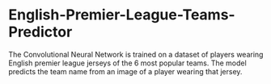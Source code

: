 # English-Premier-League-Teams-Predictor
The Convolutional Neural Network is trained on a dataset of players wearing English premier league jerseys of the 6 most popular teams. The model predicts the team name from an image of a player wearing that jersey.
